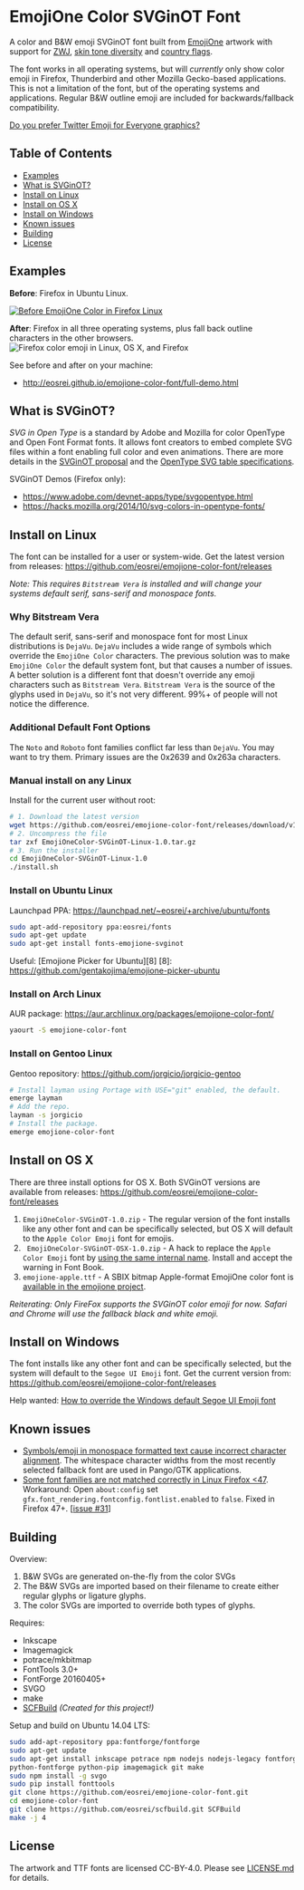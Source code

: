 # EmojiOne Color SVGinOT Font
A color and B&W emoji SVGinOT font built from [EmojiOne][1] artwork with
support for [ZWJ][2], [skin tone diversity][3] and [country flags][4].

The font works in all operating systems, but will *currently* only show color
emoji in Firefox, Thunderbird and other Mozilla Gecko-based applications. This
is not a limitation of the font, but of the operating systems and applications.
Regular B&W outline emoji are included for backwards/fallback compatibility.

[Do you prefer Twitter Emoji for Everyone graphics?][5]

[1]: http://emojione.com/
[2]: http://unicode.org/emoji/charts/emoji-zwj-sequences.html
[3]: http://www.unicode.org/reports/tr51/#Diversity
[4]: http://www.unicode.org/reports/tr51/#Flags
[5]: https://github.com/eosrei/twemoji-color-font

## Table of Contents

* [Examples](#examples)
* [What is SVGinOT?](#what-is-svginot)
* [Install on Linux](#install-on-linux)
* [Install on OS X](#install-on-os-x)
* [Install on Windows](#install-on-windows)
* [Known issues](#known-issues)
* [Building](#building)
* [License](#license)

## Examples

**Before**: Firefox in Ubuntu Linux.

[![Before EmojiOne Color in Firefox Linux](images/demo-before.png?raw=true)](images/before-linux-firefox.png?raw=true)

**After**: Firefox in all three operating systems, plus fall back outline
characters in the other browsers.
![Firefox color emoji in Linux, OS X, and Firefox](images/demo.png?raw=true)

See before and after on your machine:
* http://eosrei.github.io/emojione-color-font/full-demo.html

## What is SVGinOT?
*SVG in Open Type* is a standard by Adobe and Mozilla for color OpenType
and Open Font Format fonts. It allows font creators to embed complete SVG files
within a font enabling full color and even animations. There are more details
in the [SVGinOT proposal][6] and the [OpenType SVG table specifications][7].

SVGinOT Demos (Firefox only):

* https://www.adobe.com/devnet-apps/type/svgopentype.html
* https://hacks.mozilla.org/2014/10/svg-colors-in-opentype-fonts/

[6]: https://www.w3.org/2013/10/SVG_in_OpenType/
[7]: https://www.microsoft.com/typography/otspec/svg.htm

## Install on Linux
The font can be installed for a user or system-wide. Get the latest version
from releases: https://github.com/eosrei/emojione-color-font/releases

*Note: This requires `Bitstream Vera` is installed and will change your
systems default serif, sans-serif and monospace fonts.*

### Why Bitstream Vera
The default serif, sans-serif and monospace font for most Linux distributions is
`DejaVu`. `DejaVu` includes a wide range of symbols which override the
`EmojiOne Color` characters. The previous solution was to make
`EmojiOne Color` the default system font, but that causes a number of issues.
A better solution is a different font that doesn't override any emoji characters
such as `Bitstream Vera`. `Bitstream Vera` is the source of the glyphs used in
`DejaVu`, so it's not very different. 99%+ of people will not notice the
difference.

### Additional Default Font Options
The `Noto` and `Roboto` font families conflict far less than `DejaVu`. You may
want to try them. Primary issues are the 0x2639 and 0x263a characters.

### Manual install on any Linux
Install for the current user without root:
```sh
# 1. Download the latest version
wget https://github.com/eosrei/emojione-color-font/releases/download/v1.0/EmojiOneColor-SVGinOT-Linux-1.0.tar.gz
# 2. Uncompress the file
tar zxf EmojiOneColor-SVGinOT-Linux-1.0.tar.gz
# 3. Run the installer
cd EmojiOneColor-SVGinOT-Linux-1.0
./install.sh
```

### Install on Ubuntu Linux
Launchpad PPA: https://launchpad.net/~eosrei/+archive/ubuntu/fonts

```sh
sudo apt-add-repository ppa:eosrei/fonts
sudo apt-get update
sudo apt-get install fonts-emojione-svginot
```

Useful: [Emojione Picker for Ubuntu][8]
[8]: https://github.com/gentakojima/emojione-picker-ubuntu

### Install on Arch Linux
AUR package: https://aur.archlinux.org/packages/emojione-color-font/

```sh
yaourt -S emojione-color-font
```

### Install on Gentoo Linux
Gentoo repository: https://github.com/jorgicio/jorgicio-gentoo

```sh
# Install layman using Portage with USE="git" enabled, the default.
emerge layman
# Add the repo.
layman -s jorgicio
# Install the package.
emerge emojione-color-font
```

## Install on OS X
There are three install options for OS X. Both SVGinOT versions are available
from releases: https://github.com/eosrei/emojione-color-font/releases

1. `EmojiOneColor-SVGinOT-1.0.zip` - The regular version of the font
   installs like any other font and can be specifically selected, but OS X will
   default to the `Apple Color Emoji` font for emojis.
2. ` EmojiOneColor-SVGinOT-OSX-1.0.zip` - A hack to replace the `Apple
   Color Emoji` font by [using the same internal name][9]. Install and accept
   the warning in Font Book.
3. `emojione-apple.ttf` - A SBIX bitmap Apple-format EmojiOne color font is
   [available in the emojione project][10].

[9]:http://www.macissues.com/2014/11/21/how-to-change-the-default-system-font-in-mac-os-x/
[10]:https://github.com/Ranks/emojione/tree/master/assets/fonts

*Reiterating: Only FireFox supports the SVGinOT color emoji for now. Safari and
Chrome will use the fallback black and white emoji.*

## Install on Windows

The font installs like any other font and can be specifically selected, but
the system will default to the `Segoe UI Emoji` font. Get the current version
from: https://github.com/eosrei/emojione-color-font/releases

Help wanted: [How to override the Windows default Segoe UI Emoji font][11]

[11]:https://github.com/eosrei/emojione-color-font/issues/15

## Known issues

* [Symbols/emoji in monospace formatted text cause incorrect character
  alignment][12]. The whitespace character widths from the most recently selected
  fallback font are used in Pango/GTK applications.
* [Some font families are not matched correctly in Linux Firefox <47][13].
  Workaround: Open `about:config` set
  `gfx.font_rendering.fontconfig.fontlist.enabled` to `false`.
  Fixed in Firefox 47+. [[issue #31][14]]

[12]:https://bugzilla.gnome.org/show_bug.cgi?id=757785
[13]:https://bugzilla.mozilla.org/show_bug.cgi?id=1245811
[14]:https://github.com/eosrei/emojione-color-font/issues/31

## Building
Overview:

1. B&W SVGs are generated on-the-fly from the color SVGs
2. The B&W SVGs are imported based on their filename to create either regular
   glyphs or ligature glyphs.
3. The color SVGs are imported to override both types of glyphs.

Requires:
* Inkscape
* Imagemagick
* potrace/mkbitmap
* FontTools 3.0+
* FontForge 20160405+
* SVGO
* make
* [SCFBuild][15] *(Created for this project!)*

[15]: https://github.com/eosrei/scfbuild

Setup and build on Ubuntu 14.04 LTS:
```sh
sudo add-apt-repository ppa:fontforge/fontforge
sudo apt-get update
sudo apt-get install inkscape potrace npm nodejs nodejs-legacy fontforge \
python-fontforge python-pip imagemagick git make
sudo npm install -g svgo
sudo pip install fonttools
git clone https://github.com/eosrei/emojione-color-font.git
cd emojione-color-font
git clone https://github.com/eosrei/scfbuild.git SCFBuild
make -j 4
```

## License

The artwork and TTF fonts are licensed CC-BY-4.0. Please see
[LICENSE.md](LICENSE.md) for details.
